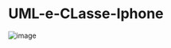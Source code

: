 # UML-e-CLasse-Iphone

![image](https://github.com/user-attachments/assets/95afa2c8-a885-41c0-a1da-0b324b5fb22a)
